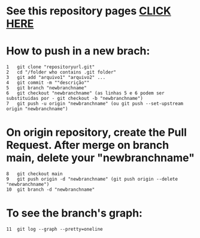 # See this repository pages <a href="https://marlissonls.github.io/Front-end/" target="_blank">CLICK HERE</a>

# How to push in a new brach:
```
1   git clone "repositoryurl.git"
2   cd "/folder who contains .git folder"
3   git add "arquivo1" "arquivo2" ...
4   git commit -m ""descrição""
5   git branch "newbranchname"
6   git checkout "newbranchname" (as linhas 5 e 6 podem ser substituidas por - git checkout -b "newbranchname")
7   git push -u origin "newbranchname" (ou git push --set-upstream origin "newbranchname")
```
# On origin repository, create the Pull Request. After merge on branch main, delete your "newbranchname"
```
8   git checkout main
9   git push origin -d "newbranchname" (git push origin --delete "newbranchname")
10  git branch -d "newbranchname"
```
# To see the branch's graph:
```
11  git log --graph --pretty=oneline
```
